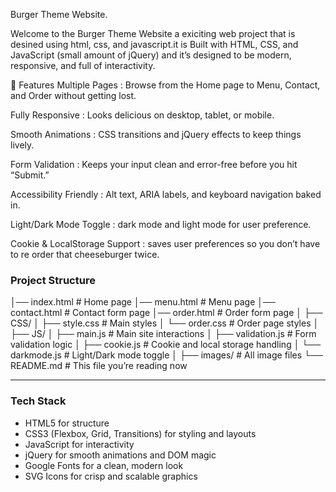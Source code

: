 Burger Theme Website.


Welcome to the Burger Theme Website a exiciting  web project that is desined using html, css, and javascript.it is 
Built with HTML, CSS, and JavaScript (small amount of jQuery) and it’s designed to be modern, responsive, and full of interactivity.


🚀 Features
Multiple Pages : Browse from the Home page to Menu, Contact, and Order without getting lost.

Fully Responsive : Looks delicious on desktop, tablet, or mobile.

Smooth Animations : CSS transitions and jQuery effects to keep things lively.

Form Validation :  Keeps your input clean and error-free before you hit “Submit.”

Accessibility Friendly :  Alt text, ARIA labels, and keyboard navigation baked in.

Light/Dark Mode Toggle : dark mode and light mode for user preference.

Cookie & LocalStorage Support : saves user preferences so you don’t have to re order that cheeseburger twice.

### Project Structure

│── index.html # Home page
│── menu.html # Menu page
│── contact.html # Contact form page
│── order.html # Order form page
│
├── CSS/
│ ├── style.css # Main styles
│ └── order.css # Order page styles
│
├── JS/
│ ├── main.js # Main site interactions
│ ├── validation.js # Form validation logic
│ ├── cookie.js # Cookie and local storage handling
│ └── darkmode.js # Light/Dark mode toggle
│
├── images/ # All image files
└── README.md # This file you’re reading now



---

### Tech Stack

- HTML5 for structure  
- CSS3 (Flexbox, Grid, Transitions) for styling and layouts  
- JavaScript for interactivity  
- jQuery for smooth animations and DOM magic  
- Google Fonts for a clean, modern look  
- SVG Icons for crisp and scalable graphics
